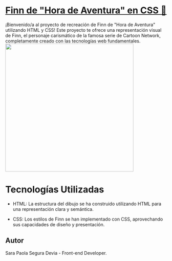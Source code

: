 # [Finn de "Hora de Aventura" en CSS 🎨](https://sarasegura.github.io/sara-segura-personal-portfolio/)
¡Bienvenido/a al proyecto de recreación de Finn de "Hora de Aventura" utilizando HTML y CSS! Este proyecto te ofrece una representación visual de Finn, el personaje carismático de la famosa serie de Cartoon Network, completamente creado con las tecnologías web fundamentales.
<img src="https://github.com/sarasegura/dibujo-css-finn/assets/137323950/d8f67d93-e682-410a-824a-9b0563b310e3" width="400" height="400" >

# Tecnologías Utilizadas
- HTML: La estructura del dibujo se ha construido utilizando HTML para una representación clara y semántica.

- CSS: Los estilos de Finn se han implementado con CSS, aprovechando sus capacidades de diseño y presentación.
  
## Autor
Sara Paola Segura Devia - Front-end Developer.
